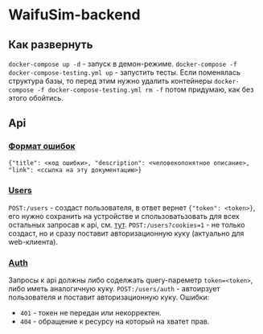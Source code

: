 # WaifuSim-backend
## Как развернуть
`docker-compose up -d` - запуск в демон-режиме.
`docker-compose -f docker-compose-testing.yml up` - запустить тесты. Если поменялась структура базы, то перед этим нужно удалить контейнеры `docker-compose -f docker-compose-testing.yml rm -f` потом придумаю, как без этого обойтись.
## Api
### [Формат ошибок](#errors-format)
`{"title": <код ошибки>, "description": <человекопонятное описание>, "link": <ссылка на эту документацию>}`
### [Users](#users)
`POST:/users` - cоздаст пользователя, в ответ вернет `{"token": <token>}`, его нужно сохранить на устройстве и спользоватьзовать для всех остальных запросав к api, см. [тут](#auth).
`POST:/users?cookies=1` - не только создаст, но и сразу поставит авторизационную куку (актуально для web-клиента).
### [Auth](#auth)
Запросы к api должны либо соделжать query-пареметр `token=<token>`, либо иметь аналогичную куку.
`POST:/users/auth` - автоирзует пользователя и поставит авторизационную куку.
Ошибки:
* `401` - токен не передан или некорректен.
* `404` - обращение к ресурсу на который на хватет прав.
